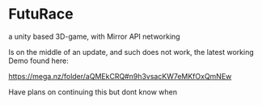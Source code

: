 # FutuRace
a unity based 3D-game, with Mirror API networking

Is on the middle of an update, and such does not work, the latest working Demo found here:

https://mega.nz/folder/aQMEkCRQ#n9h3vsacKW7eMKfOxQmNEw

Have plans on continuing this but dont know when

